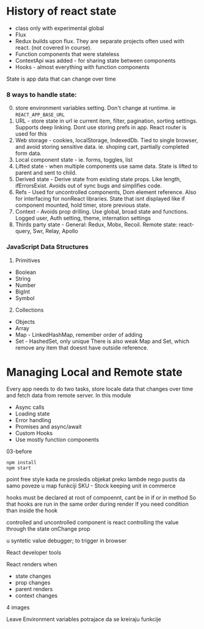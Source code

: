# History of react state
- class only with experimental global
- Flux
- Redux builds upon flux. They are separate projects often used with react. (not covered in course).
- Function components that were stateless
- ContextApi was added - for sharing state between components
- Hooks - almost everything with function components

State is app data that can change over time

### 8 ways to handle state:
0. store environment variables setting. Don't change at runtime. ie `REACT_APP_BASE_URL`
1. URL - store state in url ie current item, filter, pagination, sorting settings. Supports deep linking. Dont use storing prefs in app. React router is used for this
2. Web storage - cookies, localStorage, IndexedDb. Tied to single browser, and avoid storing sensitive data. ie. shoping cart, partially completed form data.
3. Local component state - ie. forms, toggles, list
4. Lifted state - when multiple components use same data. State is lifted to parent and sent to child.
5. Derived state - Derive state from existing state props. Like length, ifErrorsExist. Avoids out of sync bugs and simplifies code.
6. Refs - Used for uncontrolled components, Dom element reference. Also for interfacing for nonReact libraries. State that isnt displayed like if component mounted, hold timer, store previous state.
7. Context - Avoids prop drilling. Use global, broad state and functions. Logged user, Auth setting, theme, internation settings
8. Thirds party state - General: Redux, Mobx, Recoil. Remote state: react-query, Swr, Relay, Apollo

### JavaScript Data Structures
1. Primitives
- Boolean
- String
- Number
- BigInt
- Symbol
2. Collections
- Objects
- Array
- Map - LinkedHashMap, remember order of adding
- Set - HashedSet, only unique
There is also weak Map and Set, which remove any item that doesnt have outside reference.

# Managing Local and Remote state
Every app needs to do two tasks, store locale data that changes over time and fetch data from remote server. In this module
- Async calls
- Loading state
- Error handling
- Promises and async/await
- Custom Hooks
- Use mostly function components

03-before
```
npm install
npm start
```

point free style
kada ne prosledis objekat preko lambde nego pustis da samo poveze u map funkciji
SKU - Stock keeping unit in commerce

hooks must be declared at root of compoennt, cant be in if or in method
So that hooks are run in the same order during render
If you need condition than inside the hook

controlled and uncontrolled component
is react controlling the value through the state
onChange prop

u syntetic value
debugger;
to trigger in browser

React developer tools

React renders when
- state changes
- prop changes
- parent renders
- context changes

4 images

Leave
Environment variables
potrajace da se kreiraju funkcije